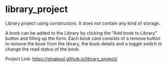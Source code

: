 # library_project
Library project using constructors. 
It does not contain any kind of storage.

A book can be added to the Library by clicking the "Add book to Library" button and filling up the form.
Each book card consists of a remove button to remove the book from the library, the book details and a toggle switch to change the read status of the book.

Project Link: https://ginakoul.github.io/library_project/